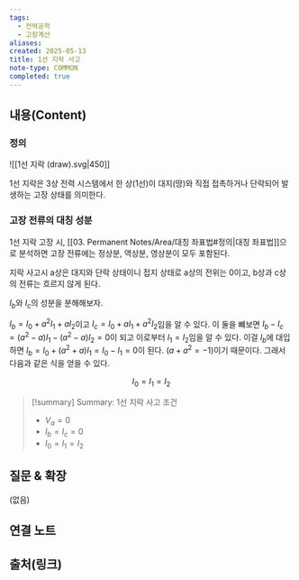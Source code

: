 ```yaml
---
tags:
  - 전력공학
  - 고장계산
aliases: 
created: 2025-05-13
title: 1선 지락 사고
note-type: COMMON
completed: true
---
```


## 내용(Content)
### 정의
![[1선 지락 (draw).svg|450]]

1선 지락은 3상 전력 시스템에서 한 상(1선)이 대지(땅)와 직접 접촉하거나 단락되어 발생하는 고장 상태를 의미한다.

### 고장 전류의 대칭 성분
1선 지락 고장 시, [[03. Permanent Notes/Area/대칭 좌표법#정의|대칭 좌표법]]으로 분석하면 고장 전류에는 정상분, 역상분, 영상분이 모두 포함된다.

지락 사고시 a상은 대지와 단락 상태이니 접지 상태로 a상의 전위는 0이고, b상과 c상의 전류는 흐르지 않게 된다.

$I_{b}$와 $I_{c}$의 성분을 분해해보자.

$I_{b} = I_{0} + a^{2}I_{1} + aI_{2}$이고 $I_{c} = I_{0} + aI_{1} + a^{2}I_{2}$임을 알 수 있다. 이 둘을 뺴보면
$I_{b}-I_{c} = (a^{2}-a)I_{1} - (a^{2}-a)I_{2} = 0$이 되고 이로부터 $I_{1}=I_{2}$임을 알 수 있다. 이걸 $I_{b}$에 대입하면
$I_{b} = I_{0} +(a^{2}+a)I_{1} = I_{0} - I_{1} = 0$이 된다. $(a + a^{2} = -1)$이기 때문이다. 그래서 다음과 같은 식을 얻을 수 있다.

$$
I_{0} = I_{1} = I_{2}
$$

>[!summary] Summary: 1선 지락 사고 조건
>- $V_{a} = 0$
>- $I_{b} = I_{c} = 0$
>- $I_{0}=I_{1}=I_{2}$


## 질문 & 확장

(없음)

## 연결 노트

## 출처(링크)

